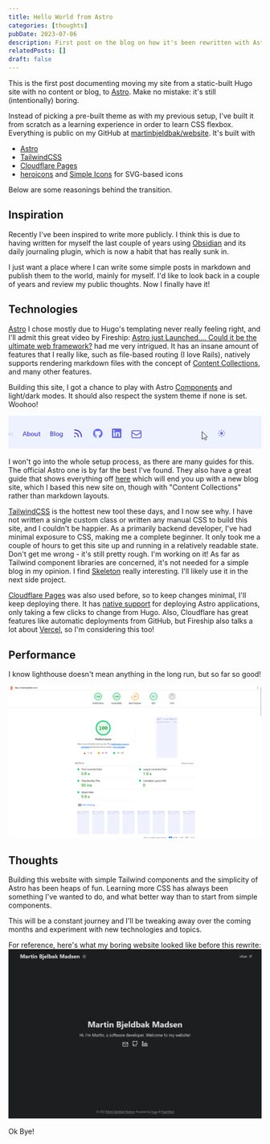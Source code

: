 ```yaml
---
title: Hello World from Astro
categories: [thoughts]
pubDate: 2023-07-06
description: First post on the blog on how it's been rewritten with Astro and reasonings behind
relatedPosts: []
draft: false
---
```


This is the first post documenting moving my site from a static-built Hugo site
with no content or blog, to [Astro]. Make no mistake: it's still (intentionally) boring.

Instead of picking a pre-built theme as with my previous setup, I've built it from
scratch as a learning experience in order to learn CSS flexbox. Everything is public on my GitHub at
[martinbjeldbak/website]. It's built with

- [Astro]
- [TailwindCSS]
- [Cloudflare Pages]
- [heroicons] and [Simple Icons] for SVG-based icons

Below are some reasonings behind the transition.

## Inspiration

Recently I've been inspired to write more publicly. I think this is due to having
written for myself the last couple of years using [Obsidian] and its daily journaling plugin,
which is now a habit that has really sunk in.

I just want a place where I can write some simple posts in markdown and publish
them to the world, mainly for myself. I'd like to look back in a couple of years
and review my public thoughts. Now I finally have it!

## Technologies

[Astro] I chose mostly due to Hugo's templating never really feeling right, and I'll admit this
great video by Fireship: [Astro just Launched.... Could it be the ultimate web framework?][1]
had me very intrigued. It has an insane amount of features that I really like,
such as file-based routing (I love Rails), natively supports rendering markdown files
with the concept of [Content Collections][2], and many other features.

Building this site, I got a chance to play with Astro [Components][3] and light/dark modes. It should
also respect the system theme if none is set. Woohoo!

![New header dark/light mode animation](../../images/mode-change.gif)

I won't go into the whole setup process, as there are many guides for this. The
official Astro one is by far the best I've found. They also have a great guide
that shows everything off [here][4] which will end you up with a new blog site,
which I based this new site on, though with "Content Collections" rather than markdown layouts.

[TailwindCSS] is the hottest new tool these days, and I now
see why. I have not written a single custom class or written any manual CSS to
build this site, and I couldn't be happier. As a primarily backend developer, I've had minimal exposure to CSS, making
me a complete beginner. It only took me a couple of hours to get this site up and
running in a relatively readable state. Don't get me wrong - it's still pretty rough. I'm working on it!
As far as Tailwind component libraries are concerned, it's not needed for a simple
blog in my opinion. I find [Skeleton] really interesting. I'll likely
use it in the next side project.

[Cloudflare Pages] was also used before, so to keep changes minimal, I'll keep
deploying there. It has [native support][astrocloudflare] for deploying Astro
applications, only taking a few clicks to change from Hugo. Also, Cloudflare has great features like automatic deployments from GitHub,
but Fireship also talks a lot about [Vercel], so I'm considering this too!

## Performance

I know lighthouse doesn't mean anything in the long run, but so far so good!

![Google Lighthouse report screenshot](../../images/performance.png)

## Thoughts

Building this website with simple Tailwind components and the simplicity of Astro
has been heaps of fun. Learning more CSS has always been something I've wanted to do, and what better way
than to start from simple components.

This will be a constant journey and I'll be tweaking away over the coming months
and experiment with new technologies and topics.

For reference, here's what my boring website looked like before this rewrite:
![Website before Astro](../../images/personal-before.png)

Ok Bye!

[Tailwindcss]: https://tailwindcss.com
[Astro]: https://astro.build/
[Cloudflare Pages]: https://pages.cloudflare.com/
[Obsidian]: https://obsidian.md/
[1]: https://www.youtube.com/watch?v=gxBkghlglTg
[2]: https://docs.astro.build/en/guides/content-collections/
[3]: https://docs.astro.build/en/core-concepts/astro-components/
[4]: https://docs.astro.build/en/tutorial/0-introduction/
[Skeleton]: https://www.skeleton.dev
[Vercel]: https://vercel.com/
[heroicons]: https://heroicons.com/
[Simple Icons]: https://simpleicons.org/
[martinbjeldbak/website]: https://github.com/martinbjeldbak/website
[astrocloudflare]: https://docs.astro.build/en/guides/deploy/cloudflare/
